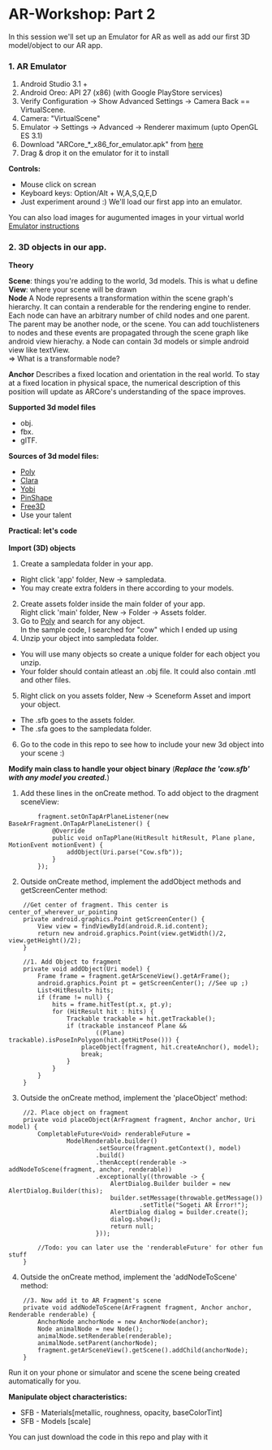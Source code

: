 # AR-Workshop:  Part 2

In this session we'll set up an Emulator for AR as well as add our first 3D model/object to our AR app.

### 1. AR Emulator
1. Android Studio 3.1 +
2. Android Oreo: API 27 (x86) (with Google PlayStore services)
3. Verify Configuration -> Show Advanced Settings -> Camera Back == VirtualScene.
4. Camera: "VirtualScene"
5. Emulator -> Settings -> Advanced -> Renderer maximum (upto OpenGL ES 3.1)
6. Download "ARCore_*_x86_for_emulator.apk" from [here](https://github.com/google-ar/arcore-android-sdk/releases)
7. Drag & drop it on the emulator for it to install

**Controls:**
- Mouse click on screan
- Keyboard keys: Option/Alt + W,A,S,Q,E,D
- Just experiment around :) We'll load our first app into an emulator.

You can also load images for augumented images in your virtual world
[Emulator instructions](https://developers.google.com/ar/develop/java/emulator)


### 2. 3D objects in our app.
**Theory**<br/>

**Scene**: things you're adding to the world, 3d models. This is what u define<br/> 
**View**: where your scene will be drawn<br/>
**Node** A Node represents a transformation within the scene graph's hierarchy. It can contain a renderable for the rendering engine to render.  
Each node can have an arbitrary number of child nodes and one parent. The parent may be another node, or the scene.
You can add touchlisteners to nodes and these events are propagated through the scene graph like android view hierachy.
a Node can contain 3d models or simple android view like textView.  
=> What is a transformable node?

**Anchor** Describes a fixed location and orientation in the real world. To stay at a fixed location in physical space, the numerical description of this position will update as ARCore's understanding of the space improves.  

**Supported 3d model files**
- obj.
- fbx.
- glTF.  

**Sources of 3d model files:**
- [Poly](https://poly.google.com/)
- [Clara](https://clara.io/scenes)
- [Yobi](https://www.yobi3d.com/)
- [PinShape](https://pinshape.com/)
- [Free3D](https://free3d.com/)
- Use your talent

**Practical: let's code**<br/><br/>
**Import (3D) objects**
1. Create a sampledata folder in your app.  
  - Right click 'app' folder, New -> sampledata. 
  - You may create extra folders in there according to your models.
2. Create assets folder inside the main folder of your app.  
  Right click 'main' folder, New -> Folder -> Assets folder.
3. Go to [Poly](https://poly.google.com/) and search for any object.  
  In the sample code, I searched for "cow" which I ended up using
4. Unzip your object into sampledata folder.  
  - You will use many objects so create a unique folder for each object you unzip.  
  - Your folder should contain atleast an .obj file. It could also contain .mtl and other files.
5. Right click on you assets folder, New -> Sceneform Asset and import your object.  
  - The .sfb goes to the assets folder.  
  - The .sfa goes to the sampledata folder.
6. Go to the code in this repo to see how to include your new 3d object into your scene :) 

**Modify main class to handle your object binary** (***Replace the 'cow.sfb' with any model you created.***) 
1. Add these lines in the onCreate method. To add object to the dragment sceneView:
```
        fragment.setOnTapArPlaneListener(new BaseArFragment.OnTapArPlaneListener() {
            @Override
            public void onTapPlane(HitResult hitResult, Plane plane, MotionEvent motionEvent) {
                addObject(Uri.parse("Cow.sfb"));
            }
        });
```
2. Outside onCreate method, implement the addObject methods and getScreenCenter method:
```
    //Get center of fragment. This center is center_of_wherever_ur_pointing
    private android.graphics.Point getScreenCenter() {
        View view = findViewById(android.R.id.content);
        return new android.graphics.Point(view.getWidth()/2, view.getHeight()/2);
    }

    //1. Add Object to fragment
    private void addObject(Uri model) {
        Frame frame = fragment.getArSceneView().getArFrame();
        android.graphics.Point pt = getScreenCenter(); //See up ;)
        List<HitResult> hits;
        if (frame != null) {
            hits = frame.hitTest(pt.x, pt.y);
            for (HitResult hit : hits) {
                Trackable trackable = hit.getTrackable();
                if (trackable instanceof Plane &&
                        ((Plane) trackable).isPoseInPolygon(hit.getHitPose())) {
                    placeObject(fragment, hit.createAnchor(), model);
                    break;
                }
            }
        }
    }
```

3. Outside the onCreate method, implement the 'placeObject' method:
```
    //2. Place object on fragment
    private void placeObject(ArFragment fragment, Anchor anchor, Uri model) {
        CompletableFuture<Void> renderableFuture =
                ModelRenderable.builder()
                        .setSource(fragment.getContext(), model)
                        .build()
                        .thenAccept(renderable -> addNodeToScene(fragment, anchor, renderable))
                        .exceptionally((throwable -> {
                            AlertDialog.Builder builder = new AlertDialog.Builder(this);
                            builder.setMessage(throwable.getMessage())
                                    .setTitle("Sogeti AR Error!");
                            AlertDialog dialog = builder.create();
                            dialog.show();
                            return null;
                        }));

        //Todo: you can later use the 'renderableFuture' for other fun stuff
    }
```

4. Outside the onCreate method, implement the 'addNodeToScene' method:
```
    //3. Now add it to AR Fragment's scene
    private void addNodeToScene(ArFragment fragment, Anchor anchor, Renderable renderable) {
        AnchorNode anchorNode = new AnchorNode(anchor);
        Node animalNode = new Node();
        animalNode.setRenderable(renderable);
        animalNode.setParent(anchorNode);
        fragment.getArSceneView().getScene().addChild(anchorNode);
    }
```
Run it on your phone or simulator and scene the scene being created automatically for you.

**Manipulate object characteristics:**
- SFB - Materials[metallic, roughness, opacity, baseColorTint]
- SFB - Models [scale]

You can just download the code in this repo and play with it
